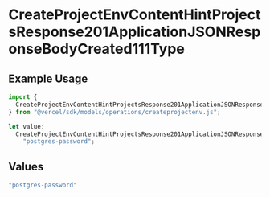 # CreateProjectEnvContentHintProjectsResponse201ApplicationJSONResponseBodyCreated111Type

## Example Usage

```typescript
import {
  CreateProjectEnvContentHintProjectsResponse201ApplicationJSONResponseBodyCreated111Type,
} from "@vercel/sdk/models/operations/createprojectenv.js";

let value:
  CreateProjectEnvContentHintProjectsResponse201ApplicationJSONResponseBodyCreated111Type =
    "postgres-password";
```

## Values

```typescript
"postgres-password"
```